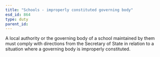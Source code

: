```yaml
---
title: "Schools - improperly constituted governing body"
esd_id: 864
type: duty
parent_id:  
---
```


A local authority or the governing body of a school maintained by them must comply with directions from the Secretary of State in relation to a situation where a governing body is improperly constituted.

